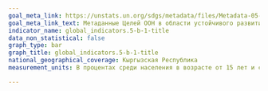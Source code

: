 ```yaml
---
goal_meta_link: https://unstats.un.org/sdgs/metadata/files/Metadata-05-0B-01.pdf
goal_meta_link_text: Метаданные Целей ООН в области устойчивого развития (PDF, 866 КБ)
indicator_name: global_indicators.5-b-1-title
data_non_statistical: false
graph_type: bar
graph_title: global_indicators.5-b-1-title
national_geographical_coverage: Кыргызская Республика
measurement_units: В процентах среди населения в возрасте от 15 лет и старше

---
```

